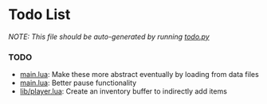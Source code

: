 # Todo List
_NOTE: This file should be auto-generated by running [todo.py](todo.py)_  



### TODO
* [main.lua](main.lua#L95): Make these more abstract eventually by loading from data files
* [main.lua](main.lua#L149): Better pause functionality
* [lib/player.lua](lib/player.lua#L56): Create an inventory buffer to indirectly add items



